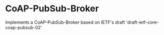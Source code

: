 # CoAP-PubSub-Broker
Implements a CoAP-PubSub-Broker based on IETF's draft 'draft-ietf-core-coap-pubsub-02'
